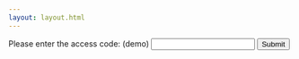 ```yaml
---
layout: layout.html
---
```


<form id="login" action="/whatever" method="POST">
Please enter the access code: (demo)
  <input type="text" name="accesscode" id="accesscode">
  <input type="submit">
</form>

<script>
document.getElementById("login").addEventListener("submit", function(event) {
  let accessCode = document.getElementById("accesscode").value;
  fetch('/.netlify/functions/login', {method: "POST", body:"accesscode="+accessCode})
  .then(response => response.text())
  .then(data => console.log=data);
  event.preventDefault();
});

</script>
